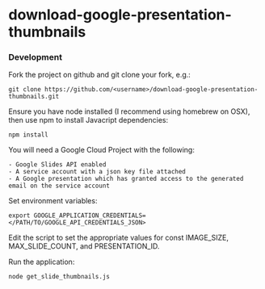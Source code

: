 # download-google-presentation-thumbnails

### Development

Fork the project on github and git clone your fork, e.g.:

    git clone https://github.com/<username>/download-google-presentation-thumbnails.git
    
Ensure you have node installed (I recommend using homebrew on OSX), then use npm to install Javacript dependencies:

    npm install

You will need a Google Cloud Project with the following:

    - Google Slides API enabled
    - A service account with a json key file attached
    - A Google presentation which has granted access to the generated email on the service account

Set environment variables:

    export GOOGLE_APPLICATION_CREDENTIALS=</PATH/TO/GOOGLE_API_CREDENTIALS_JSON>

Edit the script to set the appropriate values for const IMAGE_SIZE, MAX_SLIDE_COUNT, and PRESENTATION_ID.

Run the application:

    node get_slide_thumbnails.js
